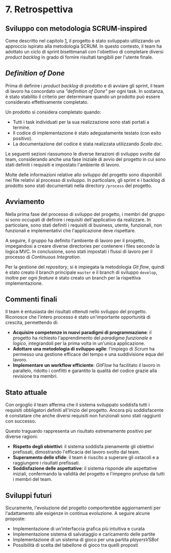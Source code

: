 # 7. Retrospettiva

## Sviluppo con metodologia SCRUM-inspired

Come descritto nel capitolo [1](01-sviluppo.md), il progetto è stato sviluppato utilizzando un approccio ispirato alla metodologia SCRUM. In questo contesto, il team ha adottato un ciclo di sprint bisettimanali con l'obiettivo di completare diversi _product backlog_ in grado di fornire risultati tangibili per l'utente finale.

## *Definition of Done*

Prima di definire i _product backlog_ di prodotto e di avviare gli sprint, il team di lavoro ha concordato una _"definition of Done"_ per ogni task. In sostanza, è stato stabilito il criterio per determinare quando un prodotto può essere considerato effettivamente completato.

Un prodotto si considera completato quando:
- Tutti i task individuati per la sua realizzazione sono stati portati a termine.
- Il codice di implementazione è stato adeguatamente testato (con esito positivo).
- La documentazione del codice è stata realizzata utilizzando _Scala doc_.

Le seguenti sezioni riassumono le diverse iterazioni di sviluppo svolte dal team, considerando anche una fase iniziale di avvio del progetto in cui sono stati definiti i requisiti e impostato l'ambiente di lavoro.

Molte delle informazioni relative allo sviluppo del progetto sono disponibili nei file relativi al processo di sviluppo. In particolare, gli sprint e i backlog di prodotto sono stati documentati nella directory `/process` del progetto.

## Avviamento

Nella prima fase del processo di sviluppo del progetto, i membri del gruppo si sono occupati di definire i requisiti dell'applicativo da realizzare.
In particolare, sono stati definiti i requisiti di business, utente, funzionali, non funzionali e implementativi che l'applicazione deve rispettare.

A seguire, il gruppo ha definito l'ambiente di lavoro per il progetto, impegandosi a creare diverse directories per contenere i files secondo la logica MVC. In conclusione, sono stati impostati i flussi di lavoro per il processo di _Continuous Integration_.

Per la gestione del _repository_, si è impiegata la metodologia _Git flow_, quindi è stato creato il branch principale `master` e il branch di sviluppo `develop`, inoltre per ogni _feature_ è stato creato un branch per la rispettiva implementazione.

## Commenti finali

Il team è entusiasta dei risultati ottenuti nello sviluppo del progetto. Riconosce che l'intero processo è stato un'importante opportunità di crescita, permettendo di:
- **Acquisire competenze in nuovi paradigmi di programmazione**: il progetto ha richiesto l'apprendimento del _paradigma funzionale_ e _logico_, integrandoli per la prima volta in un'unica applicazione.
- **Adottare una metodologia di sviluppo agile**: l'impiego di _Scrum_ ha permesso una gestione efficace del tempo e una suddivisione equa del lavoro.
- **Implementare un workflow efficiente**: _GitFlow_ ha facilitato il lavoro in parallelo, ridotto i conflitti e garantito la qualità del codice grazie alla revisione tra membri.

## Stato attuale

Con orgoglio il team afferma che il sistema sviluppato soddisfa tutti i requisiti obbligatori definiti all'inizio del progetto. Ancora più soddisfacente è constatare che anche diversi requisiti non funzionali sono stati raggiunti con successo.

Questo traguardo rappresenta un risultato estremamente positivo per diverse ragioni:
- **Rispetto degli obiettivi**: il sistema soddisfa pienamente gli obiettivi prefissati, dimostrando l'efficacia del lavoro svolto dal team.
- **Superamento delle sfide**: il team è riuscito a superare gli ostacoli e a raggiungere i risultati prefissati.
- **Soddisfazione delle aspettative**: il sistema risponde alle aspettative iniziali, confermando la validità del progetto e l'impegno profuso da tutti i membri del team.

## Sviluppi futuri

Sicuramente, l'evoluzione del progetto comporterebbe aggiornamenti per l'adattamento alle esigenze in continua evoluzione. A seguire alcune proposte:

- Implementazione di un'interfaccia grafica più intuitiva e curata
- Implementazione sistema di salvataggio e caricamento delle partite
- Implementazione di un sistema di gioco per una partita _playersVSBot_
- Possibilità di scelta del tabellone di gioco tra quelli proposti
